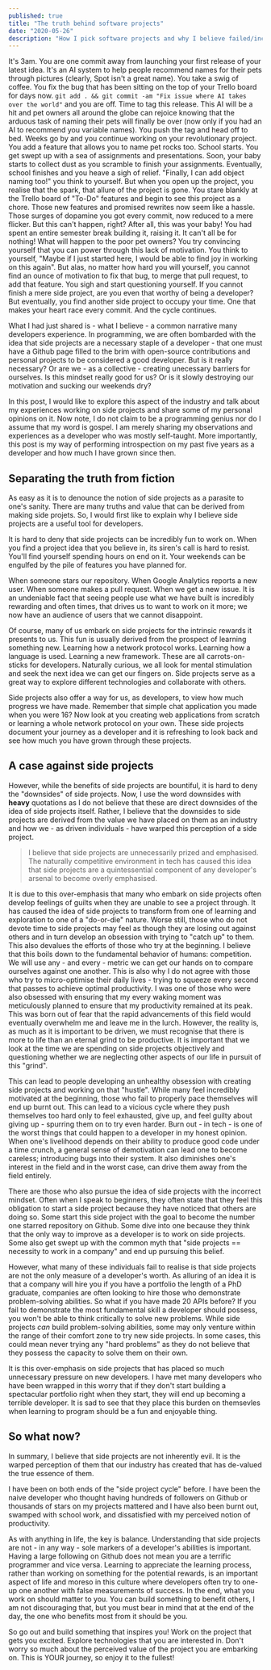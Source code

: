 ```yaml
---
published: true
title: "The truth behind software projects"
date: "2020-05-26"
description: "How I pick software projects and why I believe failed/incomplete projects are the best kind of projects"
---
```


It's 3am. You are one commit away from launching your first release of your latest idea. It's an AI system to help 
people recommend names for their pets through pictures (clearly, Spot isn't a great name). You take a swig of coffee. 
You fix the bug that has been sitting on the top of your Trello board for days now. `git add . && git commit -am "Fix
issue where AI takes over the world"` and you are off. Time to tag this release. This AI will be a hit and pet owners
all around the globe can rejoice knowing that the arduous task of naming their pets will finally be over (now only if
you had an AI to recommend you variable names). You push the tag and head off to bed. Weeks go by and you continue 
working on your revolutionary project. You add a feature that allows you to name pet rocks too. School starts. You get
swept up with a sea of assignments and presentations. Soon, your baby starts to collect dust as you scramble to finish
your assignments. Eventually, school finishes and you heave a sigh of relief. "Finally, I can add object naming too!" 
you think to yourself. But when you open up the project, you realise that the spark, that allure of the project is 
gone. You stare blankly at the Trello board of "To-Do" features and begin to see this project as a chore. Those new
features and promised rewrites now seem like a hassle. Those surges of dopamine you got every commit, now reduced to a 
mere flicker. But this can't happen, right? After all, this was your baby! You had spent an entire semester break 
building it, raising it. It can't all be for nothing! What will happen to the poor pet owners?  You try convincing 
yourself that you can power through this lack of motivation. You think to yourself, "Maybe if I just started here, I 
would be able to find joy in working on this again". But alas, no matter how hard you will yourself, you cannot find 
an ounce of motivation to fix that bug, to merge that pull request, to add that feature. You sigh and start questioning
yourself. If you cannot finish a mere side project, are you even that worthy of being a developer?  But eventually, you
find another side project to occupy your time. One that makes your heart race every commit. And the cycle continues.

What I had just shared is - what I believe - a common narrative many developers experience. In programming, we are 
often bombarded with the idea that side projects are a necessary staple of a developer - that one must have a Github
page filled to the brim with open-source contributions and personal projects to be considered a good developer. But is
it really necessary? Or are we - as a collective - creating unecessary barriers for ourselves. Is this mindset really
good for us? Or is it slowly destroying our motivation and sucking our weekends dry?

In this post, I would like to explore this aspect of the industry and talk about my experiences working on side 
projects and share some of my personal opinions on it. Now note, I do not claim to be a programming genius nor do I 
assume that my word is gospel. I am merely sharing my observations and experiences as a developer who was mostly 
self-taught. More importantly, this post is my way of performing introspection on my past five years as a developer and
how much I have grown since then.

## Separating the truth from fiction

As easy as it is to denounce the notion of side projects as a parasite to one's sanity. There are many truths and value 
that can be derived from making side projets. So, I would first like to explain why I believe side projects are a 
useful tool for developers.

It is hard to deny that side projects can be incredibly fun to work on. When you find a project idea that you believe
in, its siren's call is hard to resist. You'll find yourself spending hours on end on it. Your weekends can be 
engulfed by the pile of features you have planned for. 

When someone stars our repository. When Google Analytics reports a new user. When someone makes a pull request. When we
get a new issue. It is an undeniable fact that seeing people use what we have built is incredibly rewarding and often
times, that drives us to want to work on it more; we now have an audience of users that we cannot disappoint.

Of course, many of us embark on side projects for the intrinsic rewards it presents to us. This fun is usually 
derived from the prospect of learning something new. Learning how a network protocol works. Learning how a language is 
used. Learning a new framework. These are all carrots-on-sticks for developers. Naturally curious, we all look for 
mental stimulation and seek the next idea we can get our fingers on. Side projects serve as a great way to explore
different technologies and collaborate with others.

Side projects also offer a way for us, as developers, to view how much progress we have made. Remember that simple chat
application you made when you were 16? Now look at you creating web applications from scratch or learning a whole 
network protocol on your own. These side projects document your journey as a developer and it is refreshing to look 
back and see how much you have grown through these projects.

## A case against side projects

However, while the benefits of side projects are bountiful, it is hard to deny the "downsides" of side projects. Now, I
use the word downsides with **heavy** quotations as I do not believe that these are direct downsides of the idea of 
side projects itself. Rather, I believe that the downsides to side projects are derived from the value we have placed
on them as an industry and how we - as driven individuals - have warped this perception of a side project.

> I believe that side projects are unnecessarily prized and emphasised. The naturally competitive environment in tech
> has caused this idea that side projects are a quintessential component of any developer's arsenal to become overly
> emphasised.

It is due to this over-emphasis that many who embark on side projects often develop feelings of guilts when they are
unable to see a project through. It has caused the idea of side projects to transform from one of learning and 
exploration to one of a "do-or-die" nature. Worse still, those who do not devote time to side projects may feel as 
though they are losing out against others and in turn develop an obsession with trying to "catch up" to them. This also
devalues the efforts of those who try at the beginning. I believe that this boils down to the fundamental behavior of 
humans: competition. We will use any - and every - metric we can get our hands on to compare ourselves against one 
another. This is also why I do not agree with those who try to micro-optimise their daily lives - trying to squeeze 
every second that passes to achieve optimal productivity. I was one of those who were also obsessed with ensuring that 
my every waking moment was meticulously planned to ensure that my productivity remained at its peak. This was born out 
of fear that the rapid advancements of this field would eventually overwhelm me and leave me in the lurch. However, the
reality is, as much as it is important to be driven, we must recognise that there is more to life than an eternal grind
to be productive. It is important that we look at the time we are spending on side projects objectively and questioning
whether we are neglecting other aspects of our life in pursuit of this "grind".

This can lead to people developing an unhealthy obsession with creating side projects and working on that "hustle". 
While many feel incredibly motivated at the beginning, those who fail to properly pace themselves will end up burnt 
out. This can lead to a vicious cycle where they push themselves too hard only to feel exhausted, give up, and feel 
guilty about giving up - spurring them on to try even harder. Burn out - in tech - is one of the worst things that 
could happen to a developer in my honest opinion. When one's livelihood depends on their ability to produce good code 
under a time crunch, a general sense of demotivation can lead one to become careless; introducing bugs into their 
system. It also diminishes one's interest in the field and in the worst case, can drive them away from the field 
entirely.

There are those who also pursue the idea of side projects with the incorrect mindset. Often when I speak to beginners,
they often state that they feel this obligation to start a side project because they have noticed that others are doing
so. Some start this side project with the goal to become the number one starred repository on Github. Some dive into
one because they think that the only way to improve as a developer is to work on side projects. Some also get swept up
with the common myth that "side projects == necessity to work in a company" and end up pursuing this belief.

However, what many of these individuals fail to realise is that side projects are not the only measure of a developer's
worth. As alluring of an idea it is that a company will hire you if you have a portfolio the length of a PhD graduate,
companies are often looking to hire those who demonstrate problem-solving abilities. So what if you have made 20 APIs
before? If you fail to demonstrate the most fundamental skill a developer should possess, you won't be able to think 
critically to solve new problems. While side projects *can* build problem-solving abilities, some may only venture 
within the range of their comfort zone to try new side projects. In some cases, this could mean never trying any 
"hard problems" as they do not believe that they possess the capacity to solve them on their own.

It is this over-emphasis on side projects that has placed so much unnecessary pressure on new developers. I have met 
many developers who have been wrapped in this worry that if they don't start building a spectacular portfolio right 
when they start, they will end up becoming a terrible developer. It is sad to see that they place this burden on 
themsevles when learning to program should be a fun and enjoyable thing.

## So what now?

In summary, I believe that side projects are not inherently evil. It is the warped perception of them that our industry
has created that has de-valued the true essence of them.

I have been on both ends of the "side project cycle" before. I have been the naive developer who thought having 
hundreds of followers on Github or thousands of stars on my projects mattered and I have also been burnt out, swamped 
with school work, and dissatisfied with my perceived notion of productivity. 

As with anything in life, the key is balance. Understanding that side projects are not - in any way - sole markers of a
developer's abilities is important. Having a large following on Github does not mean you are a terrific programmer and
vice versa. Learning to appreciate the learning process, rather than working on something for the potential rewards, is
an important aspect of life and moreso in this culture where developers often try to one-up one another with false 
measurements of success. In the end, what you work on should matter to you. You can build something to benefit others,
I am not discouraging that, but you must bear in mind that at the end of the day, the one who benefits most from it 
should be you.

So go out and build something that inspires you! Work on the project that gets you excited. Explore technologies that 
you are interested in. Don't worry so much about the perceived value of the project you are embarking on. This is YOUR
journey, so enjoy it to the fullest! 
